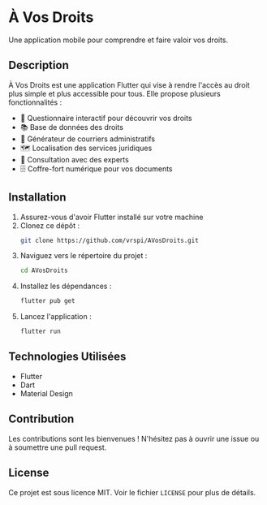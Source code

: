 # À Vos Droits

Une application mobile pour comprendre et faire valoir vos droits.

## Description

À Vos Droits est une application Flutter qui vise à rendre l'accès au droit plus simple et plus accessible pour tous. Elle propose plusieurs fonctionnalités :

- 📝 Questionnaire interactif pour découvrir vos droits
- 📚 Base de données des droits
- 📄 Générateur de courriers administratifs
- 🗺️ Localisation des services juridiques
- 💬 Consultation avec des experts
- 🗄️ Coffre-fort numérique pour vos documents

## Installation

1. Assurez-vous d'avoir Flutter installé sur votre machine
2. Clonez ce dépôt :
   ```bash
   git clone https://github.com/vrspi/AVosDroits.git
   ```
3. Naviguez vers le répertoire du projet :
   ```bash
   cd AVosDroits
   ```
4. Installez les dépendances :
   ```bash
   flutter pub get
   ```
5. Lancez l'application :
   ```bash
   flutter run
   ```

## Technologies Utilisées

- Flutter
- Dart
- Material Design

## Contribution

Les contributions sont les bienvenues ! N'hésitez pas à ouvrir une issue ou à soumettre une pull request.

## License

Ce projet est sous licence MIT. Voir le fichier `LICENSE` pour plus de détails. 